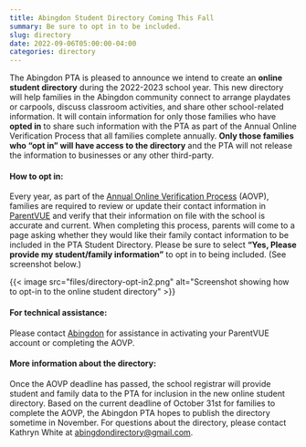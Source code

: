 ```yaml
--- 
title: Abingdon Student Directory Coming This Fall
summary: Be sure to opt in to be included.
slug: directory
date: 2022-09-06T05:00:00-04:00
categories: directory
---
```


The Abingdon PTA is pleased to announce we intend to create an **online student directory** during the 2022-2023 school year. This new directory will help families in the Abingdon community connect to arrange playdates or carpools, discuss classroom activities, and share other school-related information. It will contain information for only those families who have **opted in** to share such information with the PTA as part of the Annual Online Verification Process that all families complete annually. **Only those families who “opt in” will have access to the directory** and the PTA will not release the information to businesses or any other third-party.

#### How to opt in:
Every year, as part of the [Annual Online Verification Process](https://www.apsva.us/registering-your-child/annual-online-verification-process/) (AOVP), families are required to review or update their contact information in [ParentVUE](https://va-arl-psv.edupoint.com/PXP2_Login.aspx) and verify that their information on file with the school is accurate and current. When completing this process, parents will come to a page asking whether they would like their family contact information to be included in the PTA Student Directory. Please be sure to select **“Yes, Please provide my student/family information”** to opt in to being included. (See screenshot below.)

{{< image src="files/directory-opt-in2.png" alt="Screenshot showing how to opt-in to the online student directory" >}}

#### For technical assistance:
Please contact [Abingdon](https://abingdon.apsva.us/contact-us/) for assistance in activating your ParentVUE account or completing the AOVP. 

#### More information about the directory:
Once the AOVP deadline has passed, the school registrar will provide student and family data to the PTA for inclusion in the new online student directory. Based on the current deadline of October 31st for families to complete the AOVP, the Abingdon PTA hopes to publish the directory sometime in November. For questions about the directory, please contact Kathryn White at abingdondirectory@gmail.com.